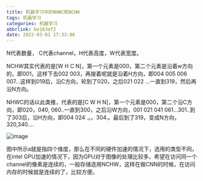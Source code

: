 ```yaml
---
title: 机器学习中的NHWC和NCHW
tags: 机器学习
categories: 机器学习
abbrlink: be183ef2
date: 2022-03-01 17:33:06
---
```


N代表数量， C代表channel，H代表高度，W代表宽度。

NCHW其实代表的是[W H C N]，第一个元素是000，第二个元素是沿着w方向的，即001，这样下去002 003，再接着呢就是沿着H方向，即004 005 006 007...这样到019后，沿C方向，轮到了020，之后021 022 ...一直到319，然后再沿N方向。

NHWC的话以此类推，代表的是[C W H N]，第一个元素是000，第二个沿C方向，即020，040, 060..一直到300，之后沿W方向，001 021 041 061...301..到了303后，沿H方向，即004 024 .。。304.。最后到了319，变成N方向，320,340....

![image](nhwc.png)

图中所示a就是指四个维度，那么在不同的硬件加速的情况下，选用的类型不同，在intel GPU加速的情况下，因为GPU对于图像的处理比较多，希望在访问同一个channel的像素是连续的，一般存储选用NCHW，这样在做CNN的时候，在访问内存的时候就是连续的了，比较方便。


